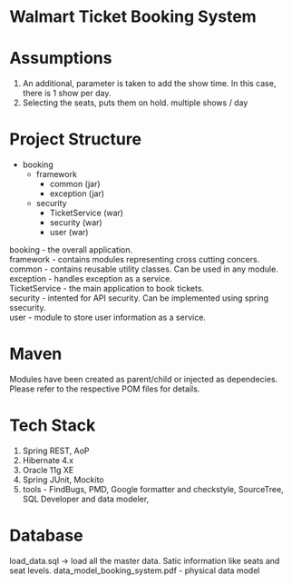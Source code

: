# Walmart Ticket Booking System 

# Assumptions
1. An additional, parameter is taken to add the show time. In this case, there is 1 show per day.
2. Selecting the seats, puts them on hold. 
multiple shows / day

# Project Structure

- booking
   - framework
      - common (jar)
      - exception (jar)
   - security
      - TicketService (war)
      - security (war)
      - user (war)

booking - the overall application.<br/>
framework - contains modules representing cross cutting concers.<br/>
common - contains reusable utility classes. Can be used in any module.<br/>
exception - handles exception as a service.<br/>
TicketService - the main application to book tickets.<br/>
security - intented for API security. Can be implemented using spring ssecurity.<br/>
user - module to store user information as a service.<br/>

# Maven 
Modules have been created as parent/child or injected as dependecies. Please refer to the respective POM files for details.

# Tech Stack
1. Spring REST, AoP
2. Hibernate 4.x
3. Oracle 11g XE
4. Spring JUnit, Mockito
5. tools - FindBugs, PMD, Google formatter and checkstyle, SourceTree, SQL Developer and data modeler, 

# Database
load_data.sql -> load all the master data. Satic information like seats and seat levels.
data_model_booking_system.pdf - physical data model
